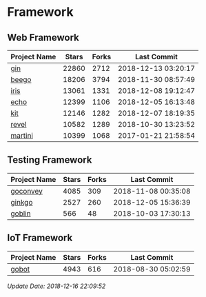 # Framework

## Web Framework

| Project Name | Stars | Forks | Last Commit |
| ------------ | ----- | ----- | ----------- |
| [gin](https://github.com/gin-gonic/gin) | 22860 | 2712 | 2018-12-13 03:20:17 |
| [beego](https://github.com/astaxie/beego) | 18206 | 3794 | 2018-11-30 08:57:49 |
| [iris](https://github.com/kataras/iris) | 13061 | 1331 | 2018-12-08 19:12:47 |
| [echo](https://github.com/labstack/echo) | 12399 | 1106 | 2018-12-05 16:13:48 |
| [kit](https://github.com/go-kit/kit) | 12146 | 1282 | 2018-12-07 18:19:35 |
| [revel](https://github.com/revel/revel) | 10582 | 1289 | 2018-10-30 13:23:52 |
| [martini](https://github.com/go-martini/martini) | 10399 | 1068 | 2017-01-21 21:58:54 |

## Testing Framework

| Project Name | Stars | Forks | Last Commit |
| ------------ | ----- | ----- | ----------- |
| [goconvey](https://github.com/smartystreets/goconvey) | 4085 | 309 | 2018-11-08 00:35:08 |
| [ginkgo](https://github.com/onsi/ginkgo) | 2527 | 260 | 2018-12-05 15:36:39 |
| [goblin](https://github.com/franela/goblin) | 566 | 48 | 2018-10-03 17:30:13 |

## IoT Framework

| Project Name | Stars | Forks | Last Commit |
| ------------ | ----- | ----- | ----------- |
| [gobot](https://github.com/hybridgroup/gobot) | 4943 | 616 | 2018-08-30 05:02:59 |

*Update Date: 2018-12-16 22:09:52*